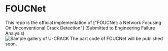# FOUCNet
This repo is the official implementation of ["FOUCNet: a Network Focusing On Unconventional Crack Detection"] (Submitted to Engineering Failure Analysis)  
![Sample gallery of U-CRACK](https://github.com/U-CRACK/FOUCNet/blob/main/Sample%20gallery%20of%20U-CRACK.bmp)
The part code of FOUCNet will be published soon.
